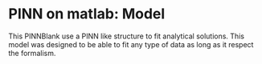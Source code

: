 # PINN on matlab: Model

This PINNBlank use a PINN like structure to fit analytical solutions. This model was designed to be able to fit any type of data as long as it respect the formalism.

